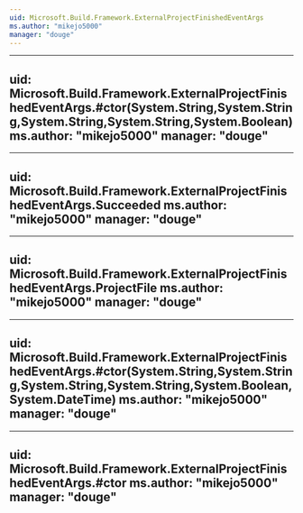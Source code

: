 ```yaml
---
uid: Microsoft.Build.Framework.ExternalProjectFinishedEventArgs
ms.author: "mikejo5000"
manager: "douge"
---
```


---
uid: Microsoft.Build.Framework.ExternalProjectFinishedEventArgs.#ctor(System.String,System.String,System.String,System.String,System.Boolean)
ms.author: "mikejo5000"
manager: "douge"
---

---
uid: Microsoft.Build.Framework.ExternalProjectFinishedEventArgs.Succeeded
ms.author: "mikejo5000"
manager: "douge"
---

---
uid: Microsoft.Build.Framework.ExternalProjectFinishedEventArgs.ProjectFile
ms.author: "mikejo5000"
manager: "douge"
---

---
uid: Microsoft.Build.Framework.ExternalProjectFinishedEventArgs.#ctor(System.String,System.String,System.String,System.String,System.Boolean,System.DateTime)
ms.author: "mikejo5000"
manager: "douge"
---

---
uid: Microsoft.Build.Framework.ExternalProjectFinishedEventArgs.#ctor
ms.author: "mikejo5000"
manager: "douge"
---

